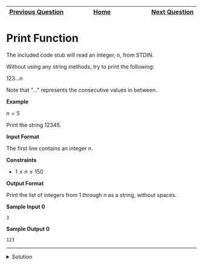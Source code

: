 | <img width=1000>[Previous Question](https://github.com/Kevin-Lago/python-hackerrank-solutions/tree/main/src/python/introduction/write_a_function)</img> | <img width=1000>[Home](https://github.com/Kevin-Lago/python-hackerrank-solutions)</img> | <img width=1000>[Next Question](https://github.com/Kevin-Lago/python-hackerrank-solutions/tree/main/src/python/basic_data_types/list_comprehensions)</img> |
|:---|:---:|---:|

# Print Function

The included code stub will read an integer, $n$, from STDIN.

Without using any string methods, try to print the following:

$123...n$

Note that "..." represents the consecutive values in between.

__Example__

$n = 5$

Print the string $12345$.

__Input Format__

The first line contains an integer $n$.

__Constraints__

- $1 \le n \le 150$

__Output Format__

Print the list of integers from $1$ through $n$ as a string, without spaces.

__Sample Input 0__

```
3
```

__Sample Output 0__

```
123
```

---

<details><summary>Solution</summary>
    
```python
if __name__ == '__main__':
    n = int(input())

    for i in range(n):
        print(i + 1, end="")
```
</details>
